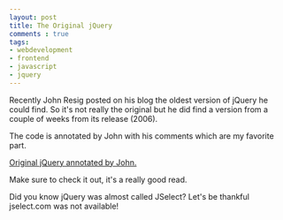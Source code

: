 ```yaml
---
layout: post
title: The Original jQuery
comments : true
tags:
- webdevelopment
- frontend
- javascript
- jquery
---
```


Recently John Resig posted on his blog the oldest version of jQuery he could find. So it's not really the original but he did find a version from a couple of weeks from its release (2006).

The code is annotated by John with his comments which are my favorite part.

<a href="http://genius.it/5113650/ejohn.org/files/jquery-original.html">Original jQuery annotated by John.</a>

Make sure to check it out, it's a really good read. 

Did you know jQuery was almost called JSelect? Let's be thankful jselect.com was not available!
